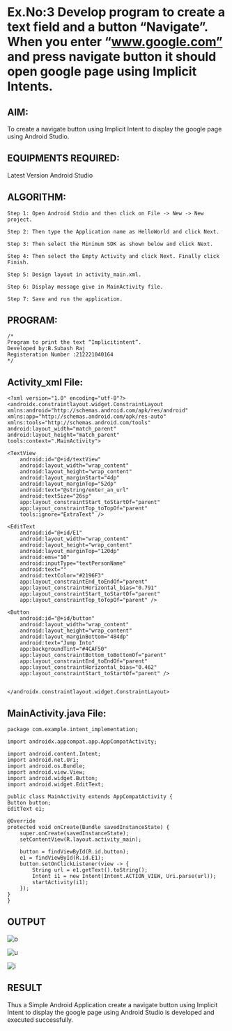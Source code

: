 # Ex.No:3 Develop program to create a text field and a button “Navigate”. When you enter “www.google.com” and press navigate button it should open google page using Implicit Intents.


## AIM:

To create a navigate button using Implicit Intent to display the google page using Android Studio.

## EQUIPMENTS REQUIRED:

Latest Version Android Studio

## ALGORITHM:
```
Step 1: Open Android Stdio and then click on File -> New -> New project.

Step 2: Then type the Application name as HelloWorld and click Next.

Step 3: Then select the Minimum SDK as shown below and click Next.

Step 4: Then select the Empty Activity and click Next. Finally click Finish.

Step 5: Design layout in activity_main.xml.

Step 6: Display message give in MainActivity file.

Step 7: Save and run the application.
```


## PROGRAM:
```
/*
Program to print the text “Implicitintent”.
Developed by:B.Subash Raj
Registeration Number :212221040164
*/
```
## Activity_xml File:
```
<?xml version="1.0" encoding="utf-8"?>
<androidx.constraintlayout.widget.ConstraintLayout xmlns:android="http://schemas.android.com/apk/res/android"
xmlns:app="http://schemas.android.com/apk/res-auto"
xmlns:tools="http://schemas.android.com/tools"
android:layout_width="match_parent"
android:layout_height="match_parent"
tools:context=".MainActivity">

<TextView
    android:id="@+id/textView"
    android:layout_width="wrap_content"
    android:layout_height="wrap_content"
    android:layout_marginStart="4dp"
    android:layout_marginTop="52dp"
    android:text="@string/enter_an_url"
    android:textSize="26sp"
    app:layout_constraintStart_toStartOf="parent"
    app:layout_constraintTop_toTopOf="parent"
    tools:ignore="ExtraText" />

<EditText
    android:id="@+id/E1"
    android:layout_width="wrap_content"
    android:layout_height="wrap_content"
    android:layout_marginTop="120dp"
    android:ems="10"
    android:inputType="textPersonName"
    android:text=""
    android:textColor="#2196F3"
    app:layout_constraintEnd_toEndOf="parent"
    app:layout_constraintHorizontal_bias="0.791"
    app:layout_constraintStart_toStartOf="parent"
    app:layout_constraintTop_toTopOf="parent" />

<Button
    android:id="@+id/button"
    android:layout_width="wrap_content"
    android:layout_height="wrap_content"
    android:layout_marginBottom="484dp"
    android:text="Jump Into"
    app:backgroundTint="#4CAF50"
    app:layout_constraintBottom_toBottomOf="parent"
    app:layout_constraintEnd_toEndOf="parent"
    app:layout_constraintHorizontal_bias="0.462"
    app:layout_constraintStart_toStartOf="parent" />


</androidx.constraintlayout.widget.ConstraintLayout>
```
## MainActivity.java File:
```
package com.example.intent_implementation;

import androidx.appcompat.app.AppCompatActivity;

import android.content.Intent;
import android.net.Uri;
import android.os.Bundle;
import android.view.View;
import android.widget.Button;
import android.widget.EditText;

public class MainActivity extends AppCompatActivity {
Button button;
EditText e1;

@Override
protected void onCreate(Bundle savedInstanceState) {
    super.onCreate(savedInstanceState);
    setContentView(R.layout.activity_main);

    button = findViewById(R.id.button);
    e1 = findViewById(R.id.E1);
    button.setOnClickListener(view -> {
        String url = e1.getText().toString();
        Intent i1 = new Intent(Intent.ACTION_VIEW, Uri.parse(url));
        startActivity(i1);
    });
}
}
```
## OUTPUT

![o](https://user-images.githubusercontent.com/128135244/241407987-9ae6766d-2ad9-4006-8240-aea745a93010.png)

![u](https://user-images.githubusercontent.com/128135244/241408006-376fc7b5-bfe1-4044-8b87-3156fddd330b.png)

![i](https://user-images.githubusercontent.com/128135244/241407800-5599c248-4640-49b2-b48a-973ed036f54e.png)
## RESULT
Thus a Simple Android Application create a navigate button using Implicit Intent to display the google page using Android Studio is developed and executed successfully.



